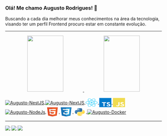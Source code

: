 ### Olá! Me chamo Augusto Rodrigues! 👋

Buscando a cada dia melhorar meus conhecimentos na área da tecnologia, visando ter um perfil Frontend procuro estar em constante evolução.

<hr>

<div align="center">
  <a href="https://github.com/augusto-f-rodrigues">
  <img height="180em" width="48%" src="https://github-readme-stats.vercel.app/api?username=augusto-f-rodrigues&show_icons=true&theme=midnight-purple&include_all_commits=true&count_private=true"/>
  <img height="180em" width="48%" src="https://github-readme-stats.vercel.app/api/top-langs/?username=augusto-f-rodrigues&layout=compact&langs_count=7&theme=midnight-purple"/>
</div>
<div style="display: inline_block"><br>
   <img style="background-white" align="center" alt="Augusto-NestJS" height="30" width="40" src="https://cdn.jsdelivr.net/gh/devicons/devicon/icons/nestjs/nestjs-plain.svg">
  <img style="background-white" align="center" alt="Augusto-NextJS" height="30" width="40" src="https://cdn.jsdelivr.net/gh/devicons/devicon/icons/nextjs/nextjs-original.svg">
  <img align="center" alt="Augusto-React" height="30" width="40" src="https://raw.githubusercontent.com/devicons/devicon/master/icons/react/react-original.svg">
  <img align="center" alt="Augusto-Ts" height="30" width="40" src="https://raw.githubusercontent.com/devicons/devicon/master/icons/typescript/typescript-plain.svg">
  <img align="center" alt="Augusto-Js" height="30" width="40" src="https://raw.githubusercontent.com/devicons/devicon/master/icons/javascript/javascript-plain.svg">
  <img align="center" alt="Augusto-NodeJs" height="30" width="40" src="https://cdn.jsdelivr.net/gh/devicons/devicon/icons/nodejs/nodejs-plain.svg" />        
  <img align="center" alt="Augusto-HTML" height="30" width="40" src="https://raw.githubusercontent.com/devicons/devicon/master/icons/html5/html5-original.svg">
  <img align="center" alt="Augusto-CSS" height="30" width="40" src="https://raw.githubusercontent.com/devicons/devicon/master/icons/css3/css3-original.svg">
  <img align="center" alt="Augusto-Python" height="30" width="40" src="https://raw.githubusercontent.com/devicons/devicon/master/icons/python/python-original.svg">   <img align="center" alt="Augusto-Docker" height="30" width="40" src="https://cdn.jsdelivr.net/gh/devicons/devicon/icons/docker/docker-original.svg" />
  </div>
  
<hr>
 
<div> 
  <a href = "mailto:augustofeliperodrigues1999@gmail.com"><img src="https://img.shields.io/badge/-Gmail-%23333?style=for-the-badge&logo=gmail&logoColor=white" target="_blank"></a>
  <a href="https://www.linkedin.com/in/augusto-f-rodrigues" target="_blank"><img src="https://img.shields.io/badge/-LinkedIn-%230077B5?style=for-the-badge&logo=linkedin&logoColor=white" target="_blank"></a> 
  <a href="https://instagram.com/augustofr_" target="_blank"><img src="https://img.shields.io/badge/-Instagram-%23E4405F?style=for-the-badge&logo=instagram&logoColor=white" target="_blank"></a>
</div>

